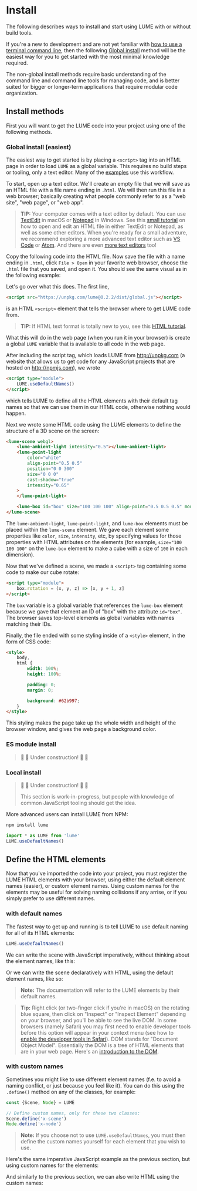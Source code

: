 # Install

The following describes ways to install and start using LUME with or
without build tools.

If you're a new to development and are not yet familiar with [how to use a
terminal command
line](https://www.davidbaumgold.com/tutorials/command-line/), then the
following [Global install](#global-install-easiest) method will be the easiest way
for you to get started with the most minimal knowledge required.

The non-global install methods require basic understanding of the command line
and command line tools for managing code, and is better suited for bigger or
longer-term applications that require modular code organization.

## Install methods

First you will want to get the LUME code into your project using one of the following methods.

### Global install (easiest)

The easiest way to get started is by placing a `<script>` tag into an HTML
page in order to load `LUME` as a global variable. This requires no build
steps or tooling, only a text editor. Many of the
[examples](/examples/hello3d.md) use this workflow.

To start, open up a text editor. We'll create an empty file that we will save
as an HTML file with a file name ending in `.html`. We will then run this
file in a web browser; basically creating what people commonly refer to as a
"web site", "web page", or "web app".

> **TIP:** Your computer comes with a text editor by default. You can use
> [TextEdit](https://support.apple.com/guide/textedit/work-with-html-documents-txted0b6cd61/1.15/mac/10.15)
> in macOS or
> [Notepad](https://www.microsoft.com/en-us/p/windows-notepad/9msmlrh6lzf3) in
> Windows. See this [small tutorial](https://www.wikihow.com/Edit-HTML-Files)
> on how to open and edit an HTML file in either TextEdit or Notepad, as well
> as some other editors. When you're ready for a small adventure, we recommend
> exploring a more advanced text editor such as [VS
> Code](https://code.visualstudio.com) or [Atom](https://atom.io). And there
> are even [more text
> editors](https://www.google.com/search?q=best%20text%20editors%20for%20code&cad=h)
> too!

Copy the following code into the HTML file. Now save the file with a name ending in `.html`, click `File > Open` in
your favorite web browser, choose the `.html` file that you saved, and open
it. You should see the same visual as in the following example:

<div id="globalInstall"></div>

Let's go over what this does. The first line,

```html
<script src="https://unpkg.com/lume@0.2.2/dist/global.js"></script>
```

is an HTML `<script>` element that tells the browser where to get LUME code from.

> **TIP:** If HTML text format is totally new to you, see this [HTML
> tutorial](https://html.com).

What this will do in the web page (when you run it in your browser) is create
a global `LUME` variable that is available to all code in the web page.

After including the script tag, which loads LUME from http://unpkg.com (a
website that allows us to get code for any JavaScript projects that are
hosted on http://npmjs.com), we wrote

```html
<script type="module">
	LUME.useDefaultNames()
</script>
```

which tells LUME to define all the HTML elements with their default tag names
so that we can use them in our HTML code, otherwise nothing would happen.

Next we wrote some HTML code using the LUME elements to define the structure
of a 3D scene on the screen:

```html
<lume-scene webgl>
	<lume-ambient-light intensity="0.5"></lume-ambient-light>
	<lume-point-light
		color="white"
		align-point="0.5 0.5"
		position="0 0 300"
		size="0 0 0"
		cast-shadow="true"
		intensity="0.65"
	>
	</lume-point-light>

	<lume-box id="box" size="100 100 100" align-point="0.5 0.5 0.5" mount-point="0.5 0.5 0.5"> </lume-box>
</lume-scene>
```

The `lume-ambient-light`, `lume-point-light`, and `lume-box` elements must be placed
within the `lume-scene` element. We gave each element some properties like
`color`, `size`, `intensity`, etc, by specifying values for those properties
with HTML attributes on the elements (for example, `size="100 100 100"` on
the `lume-box` element to make a cube with a size of `100` in each dimension).

<!-- TODO: add a tip about 3D space, dimensions, etc, here. -->

Now that we've defined a scene, we made a `<script>` tag containing some code
to make our cube rotate:

```html
<script type="module">
	box.rotation = (x, y, z) => [x, y + 1, z]
</script>
```

The `box` variable is a global variable that references the `lume-box` element
because we gave that element an ID of "box" with the attribute `id="box"`.
The browser saves top-level elements as global variables with names matching
their IDs.

<!-- TODO: Add a tip here about JavaScript programming. -->

Finally, the file ended with some styling inside of a `<style>` element, in the form of CSS code:

```html
<style>
	body,
	html {
		width: 100%;
		height: 100%;

		padding: 0;
		margin: 0;

		background: #62b997;
	}
</style>
```

This styling makes the page take up the whole width and height of the browser
window, and gives the web page a background color.

<!-- TODO: Add a tip here regarding CSS, link to a tutorial. -->

### ES module install

> :construction: :hammer: Under construction! :hammer: :construction:

### Local install

> :construction: :hammer: Under construction! :hammer: :construction:
>
> This section is work-in-progress, but people with knowledge of common JavaScript tooling should get the idea.

More advanced users can install LUME from NPM:

```bash
npm install lume
```

```js
import * as LUME from 'lume'
LUME.useDefaultNames()
```

## Define the HTML elements

Now that you've imported the code into your project, you must register the LUME
HTML elements with your browser, using either the default element names
(easier), or custom element names. Using custom names for the elements may be
useful for solving naming collisions if any arrise, or if you simply prefer to
use different names.

### with default names

The fastest way to get up and running is to tell LUME to use default naming
for all of its HTML elements:

```js
LUME.useDefaultNames()
```

We can write the scene with JavaScript imperatively, without thinking about
the element names, like this:

<div id="defaultNamesImperative"></div>

Or we can write the scene declaratively with HTML, using the default element
names, like so:

<div id="defaultNamesDeclarative"></div>

> **Note:** The documentation will refer to the LUME elements by their default names.

> **Tip:** Right click (or two-finger click if you're in macOS) on the
> rotating blue square, then click on "Inspect" or "Inspect Element" depending
> on your browser, and you'll be able to see the live DOM. In some browsers
> (namely Safari) you may first need to enable developer tools before this
> option will appear in your context menu (see how to [enable the developer
> tools in
> Safari](https://developer.apple.com/library/archive/documentation/NetworkingInternetWeb/Conceptual/Web_Inspector_Tutorial/EnableWebInspector/EnableWebInspector.html)).
> DOM stands for "Document Object Model". Essentially the DOM is a tree of HTML
> elements that are in your web page. Here's an [introduction to the
> DOM](https://developer.mozilla.org/en-US/docs/Web/API/Document_Object_Model/Introduction).

### with custom names

Sometimes you might like to use different element names (f.e. to avoid a
naming conflict, or just because you feel like it). You can do this using the
`.define()` method on any of the classes, for example:

```js
const {Scene, Node} = LUME

// Define custom names, only for these two classes:
Scene.define('x-scene')
Node.define('x-node')
```

> **Note:** If you choose not to use `LUME.useDefaultNames`, you must then
> define the custom names yourself for each element that you wish to use.

Here's the same imperative JavaScript example as the previous section, but
using custom names for the elements:

<div id="customNamesImperative"></div>

And similarly to the previous section, we can also write HTML using the
custom names:

<div id="customNamesDeclarative"></div>

<script>
new Vue({
  el: '#globalInstall',
  template: '<live-code :template="code" :autorun="true" mode="html>iframe" />',
  data: {
    code:
`<script src="https://unpkg.com/lume@0.2.2/dist/global.js"><\/script>

<script type=module>
    LUME.useDefaultNames()
<\/script>

<!-- This defines the structure of a 3D scene with some lighting, and a 3D
cube in the middle of the view: -->
<lume-scene webgl>
	<lume-ambient-light intensity="0.5"></lume-ambient-light>
	<lume-point-light color="white" align-point="0.5 0.5" position="0 0 300" size="0 0 0" cast-shadow="true" intensity="0.65">
	</lume-point-light>

	<lume-box id="box" size="100 100 100" align-point="0.5 0.5 0.5" mount-point="0.5 0.5 0.5"> </lume-box>
</lume-scene>

<!-- Now we give the cube a basic rotation around the Y axis: -->
<script type=module>
	box.rotation = (x, y, z) => [x, y + 1, z]
<\/script>

<!-- Finally, default styling to the document: -->
<style>
	body,
	html {
		/*
		 * Make the root elements take full width/height of the window. Some browsers
		 * don't do this by default, so let's ensure that it we explicitly define
		 * it:
		 */
		width: 100%;
		height: 100%;

		/*
		 * Also remove default padding and margin. These changes give you a
		 * consistent experience across browsers, which are quirky.
		 */
		padding: 0;
		margin: 0;

		/* Let's set the background color of the web site using a hex code: */
		background: #62b997;
	}
</style>`

},
})

new Vue({
el: '#defaultNamesImperative',
template: '<live-code :template="code" :autorun="true" mode="html>iframe" />',
data: {
code:
`<script src="https://unpkg.com/lume@0.2.2/dist/global.js"><\/script>

<script type=module>
  LUME.useDefaultNames()

  const {Scene, Node} = LUME
  const scene = new Scene()

  const node = new Node().set({
    position: [50, 50, 0], // X, Y, and Z position
    size: [100, 100, 0], // X, Y, and Z size
  })

  node.style.background = 'cornflowerblue'
  scene.add(node)
  scene.mount(document.body)
  node.rotation = (x, y, z) => [x, y + 1, z]

  // The code outputs these elements to the DOM:
  // <body>
  //   <lume-scene>
  //     <lume-node position="50 50 0" size="100 100 0"></lume-node>
  //   </lume-scene>
  // </body>
<\/script>

<style>
  body, html {width: 100%; height: 100%; padding: 0; margin: 0}
</style>`

},
})

new Vue({
el: '#defaultNamesDeclarative',
template: '<live-code :template="code" :autorun="true" mode="html>iframe" />',
data: {
code:
`<script src="https://unpkg.com/lume@0.2.2/dist/global.js"><\/script>

<lume-scene>
  <lume-node id="node" position="50 50" size="100 100"></lume-node>
</lume-scene>

<script type=module>
  LUME.useDefaultNames()
  document.getElementById('node').rotation = (x, y, z) => [x, y + 1, z]
<\/script>

<style>
  body, html {width: 100%; height: 100%; padding: 0; margin: 0;}
  #node {background: cornflowerblue;}
</style>`

},
})

new Vue({
el: '#customNamesImperative',
template: '<live-code :template="code" :autorun="true" mode="html>iframe" />',
data: {
code:
`<script src="https://unpkg.com/lume@0.2.2/dist/global.js"><\/script>

<script type=module>
  const {Scene, Node} = LUME

  // Define custom names, only for these two classes:
  Scene.define('x-scene')
  Node.define('x-node')

  const scene = new Scene()

  const node = new Node().set({
    position: [50, 50, 0], // X, Y, and Z position
    size: [100, 100, 0], // X, Y, and Z size
  })

  node.style.background = 'cornflowerblue'
  scene.add(node)
  scene.mount(document.body)
  node.rotation = (x, y, z) => [x, y + 1, z]

  // The code outputs these elements to the DOM:
  // <body>
  //   <x-scene>
  //     <x-node position="50 50 0" size="100 100 0"></x-node>
  //   </x-scene>
  // </body>
<\/script>

<style>
  body, html {width: 100%; height: 100%; padding: 0; margin: 0}
</style>`

},
})

new Vue({
el: '#customNamesDeclarative',
template: '<live-code :template="code" :autorun="true" mode="html>iframe" />',
data: {
code:
`<script src="https://unpkg.com/lume@0.2.2/dist/global.js"><\/script>

<x-scene>
  <x-node id="node" position="50 50" size="100 100"></x-node>
</x-scene>

<script type=module>
  const {Scene, Node} = LUME

  // Define custom names, only for these two classes:
  Scene.define('x-scene')
  Node.define('x-node')

  document.getElementById('node').rotation = (x, y, z) => [x, y + 1, z]
<\/script>

<style>
  body, html {width: 100%; height: 100%; padding: 0; margin: 0;}
  #node {background: cornflowerblue;}
</style>`

},
})
</script>
